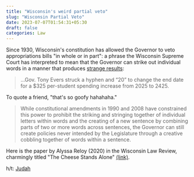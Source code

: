 ```yaml
---
title: "Wisconsin's weird partial veto"
slug: "Wisconsin Partial Veto"
date: 2023-07-07T01:54:31+05:30
draft: false
categories: Law
---
```


Since 1930, Wisconsin's constitution has allowed the Governor to veto appropriations bills "in whole or in part": a phrase the Wisconsin Supreme Court has interpreted to mean that the Governor can strike out individual words in a manner that produces [strange results](https://apnews.com/article/evers-veto-400-years-wisconsin-school-funding-67a7847e4a24ea86f7d16123356f770d):

> ...Gov. Tony Evers struck a hyphen and “20” to change the end date for a $325 per-student spending increase from 2025 to 2425.

To quote a friend, "that's so goofy hahahaha."

> While constitutional amendments in 1990 and 2008 have constrained this power to prohibit the striking and stringing together of individual letters within words and the creating of a new sentence by combining parts of two or more words across sentences, the Governor can still create policies never intended by the Legislature through a creative cobbling together of words within a sentence.

Here is the paper by Alyssa Reloy (2020) in the Wisconsin Law Review, charmingly titled "The Cheese Stands Alone" [(link)](https://wlr.law.wisc.edu/wp-content/uploads/sites/1263/2021/10/LeRoy-Final.pdf). 

h/t: [Judah](https://twitter.com/joodalooped)

